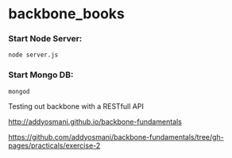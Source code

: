 backbone_books
==============

### Start Node Server:
`node server.js`

### Start Mongo DB:
`mongod`


Testing out backbone with a RESTfull API

http://addyosmani.github.io/backbone-fundamentals

https://github.com/addyosmani/backbone-fundamentals/tree/gh-pages/practicals/exercise-2
